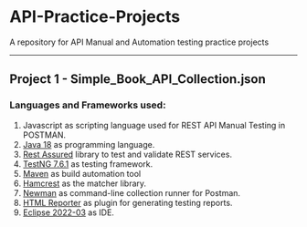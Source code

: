# API-Practice-Projects
A repository for API Manual and Automation testing practice projects
______________________________________________________________________________________________________________________________
## Project 1 -  Simple_Book_API_Collection.json
### Languages and Frameworks used:
1. Javascript as scripting language used for REST API Manual Testing in POSTMAN.
2. [Java 18](https://www.oracle.com/java/technologies/downloads/) as programming language.
3. [Rest Assured](https://rest-assured.io/) library to test and validate REST services.
4. [TestNG 7.6.1](https://testng.org/doc/) as testing framework.
5. [Maven](https://maven.apache.org/) as build automation tool
6. [Hamcrest](http://hamcrest.org/) as the matcher library.
7. [Newman](https://www.npmjs.com/package/newman) as command-line collection runner for Postman.
8. [HTML Reporter](https://www.npmjs.com/package/html-reporter) as plugin for generating testing reports.
9. [Eclipse 2022-03](https://www.eclipse.org/downloads/packages/release/oxygen/3a/eclipse-ide-java-developers) as IDE.
 
 
 
